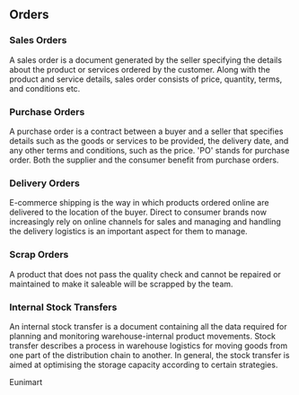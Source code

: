 

## Orders

### Sales Orders
A sales order is a document generated by the seller specifying the details about the product or services ordered by the customer. Along with the product and service details, sales order consists of price, quantity, terms, and conditions etc.

### Purchase Orders
A purchase order is a contract between a buyer and a seller that specifies details such as the goods or services to be provided, the delivery date, and any other terms and conditions, such as the price. 'PO' stands for purchase order. Both the supplier and the consumer benefit from purchase orders.

### Delivery Orders
E-commerce shipping is the way in which products ordered online are delivered to the location of the buyer. Direct to consumer brands now increasingly rely on online channels for sales and managing and handling the delivery logistics is an important aspect for them to manage.


### Scrap Orders
A product that does not pass the quality check and cannot be repaired or maintained to make it saleable will be scrapped by the team.

### Internal Stock Transfers
An internal stock transfer is a document containing all the data required for planning and monitoring warehouse-internal product movements.
Stock transfer describes a process in warehouse logistics for moving goods from one part of the distribution chain to another. In general, the stock transfer is aimed at optimising the storage capacity according to certain strategies.


Eunimart

